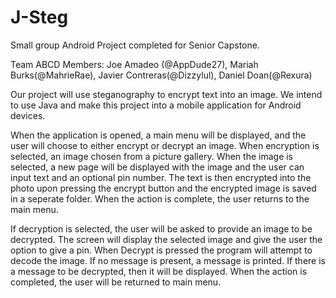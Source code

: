# J-Steg

Small group Android Project completed for Senior Capstone.

Team ABCD Members: Joe Amadeo (@AppDude27), Mariah Burks(@MahrieRae), Javier Contreras(@Dizzylul), Daniel Doan(@Rexura)

Our project will use steganography to encrypt text into an image. We intend to use Java and make this project into a mobile application for Android devices.

When the application is opened, a main menu will be displayed, and the user will choose to either encrypt or decrypt an image. When encryption is selected, an image chosen from a picture gallery. When the image is selected, a new page will be displayed with the image and the user can input text and an optional pin number. The text is then encrypted into the photo upon pressing the encrypt button and the encrypted image is saved in a seperate folder. When the action is complete, the user returns to the main menu.

If decryption is selected, the user will be asked to provide an image to be decrypted. The screen will display the selected image and give the user the option to give a pin. When Decrypt is pressed the program will attempt to decode the image. If no message is present, a message is printed. If there is a message to be decrypted, then it will be displayed. When the action is completed, the user will be returned to main menu.
